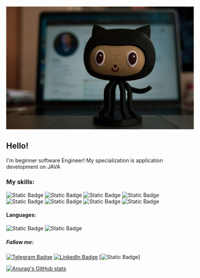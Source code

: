 ![Header](https://github.com/viktarSZ/viktarSZ/blob/main/assets/10%20GitHub%20Repositories%20for%20the%20Self-Taught%20Developer.jpg)

## Hello!
I'm beginner software Engineer!
My specialization is application 
development on JAVA

### My skills:
![Static Badge](https://img.shields.io/badge/Java%20core-%23AFEEEE?style=for-the-badge)
![Static Badge](https://img.shields.io/badge/Spring%20Framework-%23AFEEEE?style=for-the-badge&logo=spring&logoColor=green)
![Static Badge](https://img.shields.io/badge/Spring%20REST%20api-%23AFEEEE?style=for-the-badge&logo=spring&logoColor=green)
![Static Badge](https://img.shields.io/badge/PostgreSQL-%23AFEEEE?style=for-the-badge&logo=postgreSQL&logoColor=blue)
![Static Badge](https://img.shields.io/badge/Gradle%20%26%20Maven-%23AFEEEE?style=for-the-badge)
![Static Badge](https://img.shields.io/badge/JUnit%20%26%20Mockito-%23AFEEEE?style=for-the-badge)
![Static Badge](https://img.shields.io/badge/Integration%20tests%20%26%20Docker-%23AFEEEE?style=for-the-badge)
![Static Badge](https://img.shields.io/badge/HTML%20%26%20Thymeleaf-%23AFEEEE?style=for-the-badge)

#### Languages:
![Static Badge](https://img.shields.io/badge/English--A2-%23AFEEEE?style=for-the-badge&logo=%236DB33F)
![Static Badge](https://img.shields.io/badge/Polish--A2-%23AFEEEE?style=for-the-badge&logo=%236DB33F)

##### Fallow me:
[![Telegram Badge](https://img.shields.io/badge/Telegram-%23AFEEEE?style=for-the-badge&logo=telegram&logoColor=blue)](https://telegram.org/@Ord_victor)
[![LinkedIn Badge](https://img.shields.io/badge/LinkedIn-%23AFEEEE?style=for-the-badge&logo=linkedIn&logoColor=blue)](https://www.linkedin.com/in/viktar-shypul/)
[![Static Badge](https://img.shields.io/badge/Viber-%23AFEEEE?style=for-the-badge&logo=viber&logoColor=blue)]

[![Anurag's GitHub stats](https://github-readme-stats.vercel.app/api?username=viktarSZ&theme=catppuccin_latte&show_icons=true)](https://github.com/anuraghazra/github-readme-stats)

